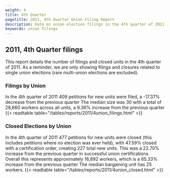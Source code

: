 ```yaml
---
weight: 4
title: 4th Quarter
pagetitle: 2011, 4th Quarter Union Filing Report
description: Data on union election filings in the 4th quarter of 2011
keywords: union filings
---
```


## 2011, 4th Quarter filings

This report details the number of filings and closed units in the 4th quarter of 2011. As a reminder, we are only showing filings and closures related to single union elections (rare multi-union elections are excluded).

### Filings by Union
In the 4th quarter of 2011 409 petitions for new units were filed, a -17.37% decrease from the previous quarter The median size was 30 with a total of 28,660 workers across all units, a 9.36% increase from the previous quarter
{{< readtable table="/tables/reports/2011/4union_filings.html" >}}

### Closed Elections by Union
In the 4th quarter of 2011 477 petitions for new units were closed (this includes petitions where no election was ever held), with 47.59% closed with a certification order, creating 227 total new units. This was a 22.70% increase from the previous quarter in successful union certifications. Overall this represents approximately 16,892 workers, which is a 65.33% increase from the previous quarter The median bargaining unit has 25 workers.
{{< readtable table="/tables/reports/2011/4union_closed.html" >}}
